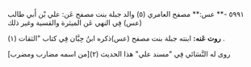 ٥٩٩١ -** عس:** مصفح العامري (٥) والد جبلة بنت مصفح عَن: علي بْن أَبي طالب (عس) فِي النهي عَن الميثرة والقسية وغير ذلك

**روت عَنه:** ابنته جبلة بنت مصفح (عس)ذكره ابنُ حِبَّان فِي كتاب "الثقات (١) .

روى له النَّسَائي فِي "مسند علي" هذا الحديث (٢)[من اسمه مضارب ومضرب]